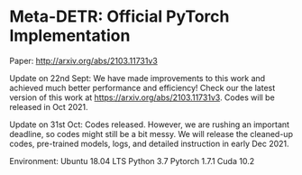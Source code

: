 # Meta-DETR: Official PyTorch Implementation


Paper: http://arxiv.org/abs/2103.11731v3

Update on 22nd Sept: We have made improvements to this work and achieved much better performance and efficiency! Check our the latest version of this work at https://arxiv.org/abs/2103.11731v3. Codes will be released in Oct 2021.

Update on 31st Oct: Codes released. However, we are rushing an important deadline, so codes might still be a bit messy. We will release the cleaned-up codes, pre-trained models, logs, and detailed instruction in early Dec 2021.

Environment:
Ubuntu 18.04 LTS
Python 3.7
Pytorch 1.7.1
Cuda 10.2

